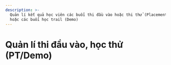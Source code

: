 ```yaml
---
description: >-
  Quản lí kết quả học viên các buổi thi đầu vào hoặc thi thử (Placement Test)
  hoặc các buổi học trail (Demo)
---
```


# Quản lí thi đầu vào, học thử (PT/Demo)


